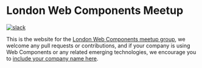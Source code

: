 # London Web Components Meetup

[![slack](https://img.shields.io/badge/-join_us-pink.svg?logo=slack&longCache=true&style=flat-square)][slack]

This is the website for the [London Web Components meetup group][1], we welcome
any pull requests or contributions, and if your company is using Web Components
or any related emerging technologies, we encourage you to [include your company
name here][2].

[1]: https://www.meetup.com/web-components-meetup/
[2]: https://github.com/lndwc/companies

[slack]: https://lndwc.slack.com/


